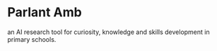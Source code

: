 # Parlant Amb
an AI research tool for curiosity, knowledge and skills development in primary schools.
